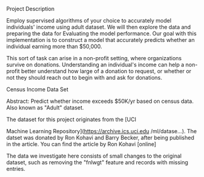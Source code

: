 Project Description

Employ supervised algorithms of your choice to accurately model individuals' income using adult dataset. We will then explore the data and preparing the data for Evaluating the model performance. Our goal with this implementation is to construct a model that accurately predicts whether an individual earning more than $50,000.

This sort of task can arise in a non-profit setting, where organizations survive on donations. Understanding an individual's income can help a non-profit better understand how large of a donation to request, or whether or not they should reach out to begin with and ask for donations.

Census Income Data Set


Abstract: Predict whether income exceeds $50K/yr based on census data. Also known as "Adult" dataset.

The dataset for this project originates from the [UCI

Machine Learning Repository](https://archive.ics.uci.edu /ml/datase...). The datset was donated by Ron Kohavi and Barry Becker, after being published in the article. You can find the article by Ron Kohavi [online]

The data we investigate here consists of small changes to the original dataset, such as removing the "fnlwgt" feature and records with missing entries.
